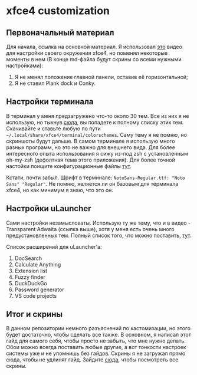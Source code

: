 # xfce4 customization
## Первоначальный материал
Для начала, ссылка на основной материал. Я использовал [это](https://www.youtube.com/watch?v=X3siZNJN3ec) видео для настройки своего окружения xfce4, но поменял некоторые моменты в нем (В конце md-файла будут скрины со всеми нужными настройками):
1) Я не менял положение главной панели, оставив её горизонтальной;
2) Я не ставил Plank dock и Conky.

## Настройки терминала
В терминал у меня предзагружено что-то около 30 тем. Все из них я не использую, но тыкнув [сюда](./terminal-themes), вы попадете к полному списку этих тем. Скачивайте и ставьте любую по пути `~/.local/share/xfce4/terminal/colorschemes`. Саму тему я не помню, но скриншоты будут дальше.
В самом терминале я использую много разных программ, но это не важно для внешнего вида. Для более интересного опыта использования я сижу из-под zsh с установленным oh-my-zsh (дефолтная тема этого приложения). Для более точной настойки поищите конфигурационные файлы [тут](https://github.com/ALittleMoron/Settings). 

Кстати, почти забыл. Шрифт в терминале: `NotoSans-Regular.ttf: "Noto Sans" "Regular"`. Не помню, является ли он базовым для терминала xfce4, но как минимум я знаю, что это он.

## Настройки uLauncher
Сами настройки незамысловаты. Использую ту же тему, что и в видео - Transparent Adwaita  (ссылка выше), хотя у меня есть очень много предустановленных тем. Полный список того, что можно поставить, [тут](https://gist.github.com/gornostal/02a232e6e560da7946c053555ced6cce).

Список расширений для uLauncher'a:
1) DocSearch
2) Calculate Anything
3) Extension list
4) Fuzzy finder
5) DuckDuckGo
6) Password generator
7) VS code projects

## Итог и скрины
В данном репозитории немного разъяснений по кастомизации, но этого будет достаточно, чтобы сделать все также. В основном, я написал этот гайд для самого себя, чтобы просто не забыть, что мне нужно делать. Обои можно всегда поставить любые другие, а вот тонкости настроек системы уже и не упомнишь без гайдов.
Скрины я не загружал прямо сюда, чтобы не удлинят гайд. Зайдите [сюда](./images), чтобы посмотреть все скрины.
